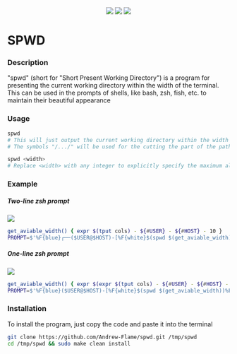 <div align=center style='text-align: center'>
    <img src='https://img.shields.io/github/repo-size/Andrew-Flame/spwd?style=for-the-badge'/>
    <img src='https://img.shields.io/github/v/release/Andrew-Flame/spwd?style=for-the-badge'/>
    <img src='https://img.shields.io/github/license/Andrew-Flame/spwd?color=%230CD94E&style=for-the-badge'/>
</div>

# SPWD
### Description
"spwd" (short for "Short Present Working Directory") is a program for presenting the current working directory within the width of the terminal. This can be used in the prompts of shells, like bash, zsh, fish, etc. to maintain their beautiful appearance

### Usage
```BASH
spwd
# This will just output the current working directory within the width of the terminal
# The symbols "/.../" will be used for the cutting the part of the path
```
```BASH
spwd <width>
# Replace <width> with any integer to explicitly specify the maximum allowable output length
```

### Example
##### Two-line zsh prompt
![](https://github.com/Andrew-Flame/spwd/assets/82677442/acb0d654-457c-4950-b388-d5655b06bbeb)
```BASH
get_aviable_width() { expr $(tput cols) - ${#USER} - ${#HOST} - 10 }
PROMPT=$'%F{blue}┌──($USER@$HOST)-[%F{white}$(spwd $(get_aviable_width))%F{blue}]\n└─$suffix%f '
```
##### One-line zsh prompt
![](https://github.com/Andrew-Flame/spwd/assets/82677442/a7af28ac-a7bf-4e06-916b-7029b9c056e4)
```BASH
get_aviable_width() { expr $(expr $(tput cols) - ${#USER} - ${#HOST} - 10) / 2 }
PROMPT=$'%F{blue}($USER@$HOST)-[%F{white}$(spwd $(get_aviable_width))%F{blue}] $suffix%f '
```

### Installation
To install the program, just copy the code and paste it into the terminal
```BASH
git clone https://github.com/Andrew-Flame/spwd.git /tmp/spwd
cd /tmp/spwd && sudo make clean install
```
